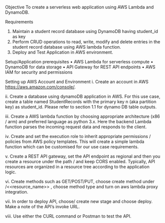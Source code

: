 Objective 
	To create a serverless web application using AWS Lambda and DynamoDB.

Requirements
1.	Maintain a student record database using DynamoDB having student_id as key
2.	Perform CRUD operations to read, write, modify and delete entries in the student record database using AWS lambda function.
3.	Deploy and Test Application in AWS environment.

Setup/Application prerequisites
•	AWS Lambda for serverless compute
•	DynamoDB for data storage
•	API Gateway for REST API endpoints
•	AWS IAM for security and permissions

Setting up AWS Account and Environment 
i.	Create an account in AWS https://aws.amazon.com/console/.

ii.	Create a database using dynamoDB application in AWS. For this use case, create a table named StudentRecords with the primary key  n          (aka partition key) as student_id. Please refer to section 1.1 for dynamo DB table outputs.

iii.	Create a AWS lambda function by choosing appropriate architecture (x86 / arm) and preferred language as python 3.x. Here the backend         Lambda function parses the incoming request data and responds to the client.

iv.	Create and set the execution role to inherit appropriate permissions / policies from AWS policy templates. This will create a simple         lambda function which can be customised for our use case requirements.

v.	Create a REST API gateway, set the API endpoint as regional and then you create a resource under the path / and keep CORS enabled.           Typically, API resources are organized in a resource tree according to the application logic.

vi.	Create methods such as GET/POST/PUT, choose create method under /<<resource_name>> , choose method type and turn on aws
        lambda proxy integration.

vii.	In order to deploy API, choose/ create new stage and choose deploy. Make a note of the API’s invoke URL.

viii.	Use either the CURL command or Postman to test the API.
